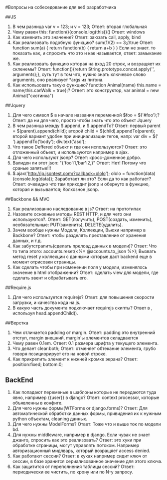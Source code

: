 #Вопросы на собеседование для веб разработчика

##JS 
1. В чем разница var v = 123; и v = 123; Ответ: вторая глобальная
2. Чему равен this: function(){console.log(this)}() Ответ: windows
3. Как изменить это значение? Ответ: заюзать call, apply, bind
4. Как реализовать подобную функцию? sum(1)(2) == 3;//true Ответ:
function sum(a) {
  return function(b) {
    return a+b
  }
} Если не знает. то показать как, и спросить что это и как называется, ответ: замыкание же.
5. Как реализовать функцию которая на вход 20 строк, и возращяет их скленемы? Ответ: function(){return String.prototype.concat.apply('', arguments);}, суть тут в том что, нужно знать ключевое слово arguments, оно реализует *args из питона.
6. Как использовать такую функцию? function Animal(name) this.name = name;this.canWalk = true};? Ответ: это конструктор, var animal = new Animal("скотинка")



##Jquery
1. Для чего символ $ в начале названия переменной $foo = $('#foo');? Ответ: да ни для чего, просто чтобы знать что это объект Jquery
2. В чем разница между $.append, и $.appendTo? Ответ: первый parent = $(parent).append(child); второй child = $(child).appendTo(parent); второй вариант удобен при инициализации тегов, напр: var div = $('<div>').appendTo('body');
div.text('asd');
3. Что такое Deffered объект и где они используются? Ответ: это отложенный объект, и используются например в ajax.
4. Для чего используют jsonp? Ответ: кросс-доменное добро. 
5. Валиден ли этот json: "{'foo':1,'bar':2,}" Ответ: Нет! Потому что сраные запятые!!!
6. $.ajax('http://ip.jsontest.com/?callback=ololo'); ololo = function(data){console.log(data)}; Заработает ли это? Если да то как работает? Ответ: очевидно что там приходит jsonp и обернуто в функцию, которая и вызывается; Колхозное jsonp.


##Backbone && MVC
1. Как реализованно наследование в js? Ответ: на прототипах
2. Назовите основные методы REST HTTP, и для чего они используются?. Ответ: GET(получить), POST(создать, изменить), необязательные: PUT(заменить), DELETE(удалить).
3. Зачем вообще нужны Модели, Коллекции, Вьюхи например в Backbone? Ответ: чтобы разделять преставление от хранения данных, и т.д. 
4. Как забутстрапить(сделать прелоад данных в модели)? Ответ: Что то типа этого: accounts.reset(<%= @accounts.to_json %>); Вызвать метод reset у коллекции с данными которые даст backend еще в момент отрисовки страницы.
5. Как сделать чтобы при изменении поля у модели, изменялось значение в html отображении? Ответ: сделать view для модели, где сделать эвент и обрабатывать его.


##Require.js
1. Для чего используется requirejs? Ответ: для повышения скорости загрузки, и качества кода на js.
2. В какую часть документа подключает requirejs скипты? Ответ в <head>, используя head.appendChild().


##Верстка
1. Чем отличается padding от margin. Ответ: padding это внутренний отступ, margin внешний, margin'ы элементов складваются
2. Чему равен 0.1em. Ответ: 0.1 размера шрифта у текущего элемента.
3. Что делает clear:both; Ответ: отменяет обтекание элемента, грубо говоря позициорирует его на новой строке.
4. Как прикрепить элемент к нижней кромке экрана? Ответ: position:fixed; bottom:0;


## BackEnd
1. Как попадают переменые в шаблоны которые не передаются туда явно, например {{user}} в django? Ответ: context processor, которые объявленны в конфиге.
2. Для чего нужны формы(WTForms or django.forms)? Ответ: Для автоматической обработки данных формы, привидения их к нужным python объектам, cleaning данных.
3. Для чего нужны ModelForms? Ответ: Тоже что и выше ток по модели bd.
4. Для нужны middleware, например в django. Если чувак не знает джанго, спросить как это реализовать? Ответ: это хуки при обработке страницы, могут управлять потоком. Например авторизационный мидлварь, который возращяет access denied.
5. Как работают сессии? Ответ: в куках например сидит ключ от сессии, в базе хранится сериализованное значение для этого ключа.
6. Как защитится от переполнения таблицы сессий? Ответ: периодически ее чистить, по крону или по N-у запросу.